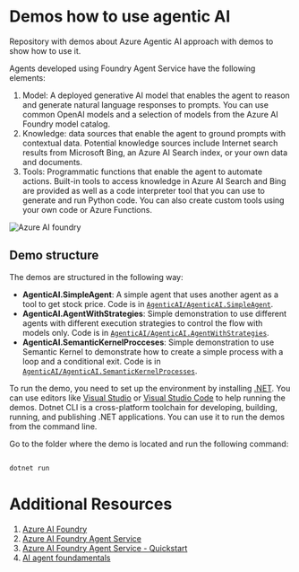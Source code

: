 # Demos how to use agentic AI

Repository with demos about Azure Agentic AI approach with demos to show how to use it.

Agents developed using Foundry Agent Service have the following elements:

1. Model: A deployed generative AI model that enables the agent to reason and generate natural language responses to prompts. You can use common OpenAI models and a selection of models from the Azure AI Foundry model catalog.
2. Knowledge: data sources that enable the agent to ground prompts with contextual data. Potential knowledge sources include Internet search results from Microsoft Bing, an Azure AI Search index, or your own data and documents.
3. Tools: Programmatic functions that enable the agent to automate actions. Built-in tools to access knowledge in Azure AI Search and Bing are provided as well as a code interpreter tool that you can use to generate and run Python code. You can also create custom tools using your own code or Azure Functions.

![Azure AI foundry](https://learn.microsoft.com/en-us/azure/ai-services/agents/media/agent-service-the-glue.png)

## Demo structure

The demos are structured in the following way:

- **AgenticAI.SimpleAgent**: A simple agent that uses another agent as a tool to get stock price. Code is in [`AgenticAI/AgenticAI.SimpleAgent`](AgenticAI/AgenticAI.SimpleAgent).
- **AgenticAI.AgentWithStrategies**: Simple demonstration to use different agents with different execution strategies to control the flow with models only. Code is in [`AgenticAI/AgenticAI.AgentWithStrategies`](AgenticAI/AgenticAI.AgentWithStrategies).
- **AgenticAI.SemanticKernelProcceses**: Simple demonstration to use Semantic Kernel to demonstrate how to create a simple process with a loop and a conditional exit. Code is in [`AgenticAI/AgenticAI.SemanticKernelProcesses`](AgenticAI/AgenticAI.SemanticKernelProcesses).


To run the demo, you need to set up the environment by installing [.NET](https://dot.net). You can use editors like [Visual Studio](https://visualstudio.microsoft.com/) or [Visual Studio Code](https://code.visualstudio.com/) to help running the demos.
Dotnet CLI is a cross-platform toolchain for developing, building, running, and publishing .NET applications. You can use it to run the demos from the command line.

Go to the folder where the demo is located and run the following command:

``` powershell

dotnet run

```

# Additional Resources

1. [Azure AI Foundry](https://learn.microsoft.com/en-us/azure/ai-foundry/)
2. [Azure AI Foundry Agent Service](https://learn.microsoft.com/en-us/azure/ai-foundry/agent-service/)
3. [Azure AI Foundry Agent Service - Quickstart](https://learn.microsoft.com/en-us/azure/ai-foundry/agent-service/quickstart/)
4. [AI agent foundamentals](https://learn.microsoft.com/en-us/training/modules/ai-agent-fundamentals)